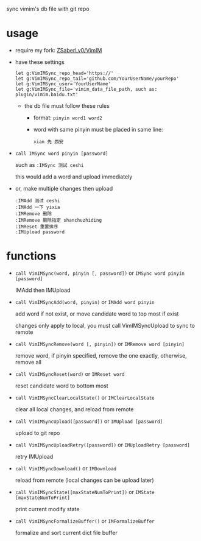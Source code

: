 sync vimim's db file with git repo

# usage

* require my fork: [ZSaberLv0/VimIM](https://github.com/ZSaberLv0/VimIM)
* have these settings

    ```
    let g:VimIMSync_repo_head='https://'
    let g:VimIMSync_repo_tail='github.com/YourUserName/yourRepo'
    let g:VimIMSync_user='YourUserName'
    let g:VimIMSync_file='vimim_data_file_path, such as: plugin/vimim.baidu.txt'
    ```

    * the db file must follow these rules

        * format: `pinyin word1 word2`
        * word with same pinyin must be placed in same line:

            ```
            xian 先 西安
            ```

* `call IMSync word pinyin [password]`

    such as `:IMSync 测试 ceshi`

    this would add a word and upload immediately

* or, make multiple changes then upload

    ```
    :IMAdd 测试 ceshi
    :IMAdd 一下 yixia
    :IMRemove 删除
    :IMRemove 删除指定 shanchuzhiding
    :IMReset 重置排序
    :IMUpload password
    ```

# functions

* `call VimIMSync(word, pinyin [, password])` or `IMSync word pinyin [password]`

    IMAdd then IMUpload

* `call VimIMSyncAdd(word, pinyin)` or `IMAdd word pinyin`

    add word if not exist, or move candidate word to top most if exist

    changes only apply to local, you must call VimIMSyncUpload to sync to remote

* `call VimIMSyncRemove(word [, pinyin])` or `IMRemove word [pinyin]`

    remove word, if pinyin specified, remove the one exactly, otherwise, remove all

* `call VimIMSyncReset(word)` or `IMReset word`

    reset candidate word to bottom most

* `call VimIMSyncClearLocalState()` or `IMClearLocalState`

    clear all local changes, and reload from remote

* `call VimIMSyncUpload([password])` or `IMUpload [password]`

    upload to git repo

* `call VimIMSyncUploadRetry([password])` or `IMUploadRetry [password]`

    retry IMUpload

* `call VimIMSyncDownload()` or `IMDownload`

    reload from remote (local changes can be upload later)

* `call VimIMSyncState([maxStateNumToPrint])` or `IMState [maxStateNumToPrint]`

    print current modify state

* `call VimIMSyncFormalizeBuffer()` or `IMFormalizeBuffer`

    formalize and sort current dict file buffer

